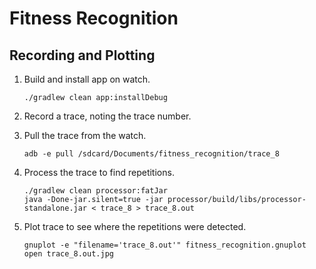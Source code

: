 # Fitness Recognition

## Recording and Plotting

1. Build and install app on watch.
   
   ````
   ./gradlew clean app:installDebug
   ````

2. Record a trace, noting the trace number.
3. Pull the trace from the watch.
   
   ````
   adb -e pull /sdcard/Documents/fitness_recognition/trace_8
   ````

4. Process the trace to find repetitions.
   
   ````
   ./gradlew clean processor:fatJar
   java -Done-jar.silent=true -jar processor/build/libs/processor-standalone.jar < trace_8 > trace_8.out
   ````

5. Plot trace to see where the repetitions were detected.

   ````
   gnuplot -e "filename='trace_8.out'" fitness_recognition.gnuplot
   open trace_8.out.jpg
   ````

